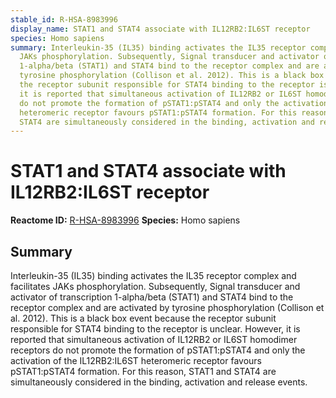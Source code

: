 ```yaml
---
stable_id: R-HSA-8983996
display_name: STAT1 and STAT4 associate with IL12RB2:IL6ST receptor
species: Homo sapiens
summary: Interleukin-35 (IL35) binding activates the IL35 receptor complex and facilitates
  JAKs phosphorylation. Subsequently, Signal transducer and activator of transcription
  1-alpha/beta (STAT1) and STAT4 bind to the receptor complex and are activated by
  tyrosine phosphorylation (Collison et al. 2012). This is a black box event because
  the receptor subunit responsible for STAT4 binding to the receptor is unclear. However,
  it is reported that simultaneous activation of IL12RB2 or IL6ST homodimer receptors
  do not promote the formation of pSTAT1:pSTAT4 and only the activation of the IL12RB2:IL6ST
  heteromeric receptor favours pSTAT1:pSTAT4 formation. For this reason, STAT1 and
  STAT4 are simultaneously considered in the binding, activation and release events.
---
```


# STAT1 and STAT4 associate with IL12RB2:IL6ST receptor
**Reactome ID:** [R-HSA-8983996](https://reactome.org/content/detail/R-HSA-8983996)
**Species:** Homo sapiens

## Summary

Interleukin-35 (IL35) binding activates the IL35 receptor complex and facilitates JAKs phosphorylation. Subsequently, Signal transducer and activator of transcription 1-alpha/beta (STAT1) and STAT4 bind to the receptor complex and are activated by tyrosine phosphorylation (Collison et al. 2012). This is a black box event because the receptor subunit responsible for STAT4 binding to the receptor is unclear. However, it is reported that simultaneous activation of IL12RB2 or IL6ST homodimer receptors do not promote the formation of pSTAT1:pSTAT4 and only the activation of the IL12RB2:IL6ST heteromeric receptor favours pSTAT1:pSTAT4 formation. For this reason, STAT1 and STAT4 are simultaneously considered in the binding, activation and release events.
